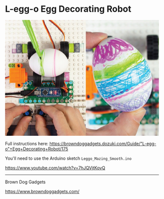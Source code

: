 # L-egg-o Egg Decorating Robot

![](Images/l-egg-o-decobot.jpg)

Full instructions here: https://browndoggadgets.dozuki.com/Guide/"L-egg-o"+Egg+Decorating+Robot/175

You'll need to use the Arduino sketch `Leggo_Mazing_Smooth.ino`

https://www.youtube.com/watch?v=7hJQVjtKovQ

---

Brown Dog Gadgets

https://www.browndoggadgets.com/

